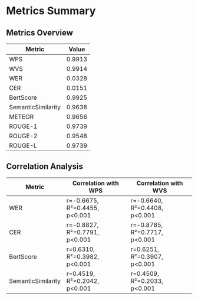 # Metrics Summary

## Metrics Overview

| Metric | Value |
|--------|-------|
| WPS | 0.9913 |
| WVS | 0.9914 |
| WER | 0.0328 |
| CER | 0.0151 |
| BertScore | 0.9925 |
| SemanticSimilarity | 0.9638 |
| METEOR | 0.9656 |
| ROUGE-1 | 0.9739 |
| ROUGE-2 | 0.9548 |
| ROUGE-L | 0.9739 |

## Correlation Analysis

| Metric | Correlation with WPS | Correlation with WVS |
|--------|----------------------|----------------------|
| WER | r=-0.6675, R²=0.4455, p<0.001 | r=-0.6640, R²=0.4408, p<0.001 |
| CER | r=-0.8827, R²=0.7791, p<0.001 | r=-0.8785, R²=0.7717, p<0.001 |
| BertScore | r=0.6310, R²=0.3982, p<0.001 | r=0.6251, R²=0.3907, p<0.001 |
| SemanticSimilarity | r=0.4519, R²=0.2042, p<0.001 | r=0.4509, R²=0.2033, p<0.001 |
